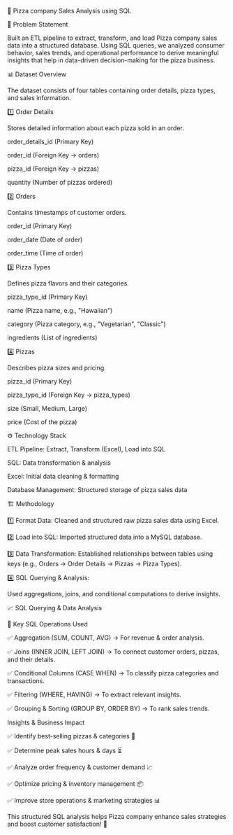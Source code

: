 🍕 Pizza company Sales Analysis using SQL

📌 Problem Statement

Built an ETL pipeline to extract, transform, and load Pizza company sales data into a structured database. Using SQL queries, we analyzed consumer behavior, sales trends, and operational performance to derive meaningful insights that help in data-driven decision-making for the pizza business.

📊 Dataset Overview

The dataset consists of four tables containing order details, pizza types, and sales information.

1️⃣ Order Details

Stores detailed information about each pizza sold in an order.

order_details_id (Primary Key)

order_id (Foreign Key → orders)

pizza_id (Foreign Key → pizzas)

quantity (Number of pizzas ordered)


2️⃣ Orders

Contains timestamps of customer orders.


order_id (Primary Key)

order_date (Date of order)

order_time (Time of order)


3️⃣ Pizza Types

Defines pizza flavors and their categories.


pizza_type_id (Primary Key)

name (Pizza name, e.g., "Hawaiian")

category (Pizza category, e.g., "Vegetarian", "Classic")

ingredients (List of ingredients)


4️⃣ Pizzas

Describes pizza sizes and pricing.

pizza_id (Primary Key)

pizza_type_id (Foreign Key → pizza_types)

size (Small, Medium, Large)

price (Cost of the pizza)


⚙️ Technology Stack

ETL Pipeline: Extract, Transform (Excel), Load into SQL

SQL: Data transformation & analysis

Excel: Initial data cleaning & formatting

Database Management: Structured storage of pizza sales data


🏗 Methodology

1️⃣ Format Data: Cleaned and structured raw pizza sales data using Excel.

2️⃣ Load into SQL: Imported structured data into a MySQL database.

3️⃣ Data Transformation: Established relationships between tables using keys (e.g., Orders → Order Details → Pizzas → Pizza Types).

4️⃣ SQL Querying & Analysis:


Used aggregations, joins, and conditional computations to derive insights.

📈 SQL Querying & Data Analysis

🔹 Key SQL Operations Used

✅ Aggregation (SUM, COUNT, AVG) → For revenue & order analysis.

✅ Joins (INNER JOIN, LEFT JOIN) → To connect customer orders, pizzas, and their details.

✅ Conditional Columns (CASE WHEN) → To classify pizza categories and transactions.

✅ Filtering (WHERE, HAVING) → To extract relevant insights.

✅ Grouping & Sorting (GROUP BY, ORDER BY) → To rank sales trends.


Insights & Business Impact

✅ Identify best-selling pizzas & categories 🍕

✅ Determine peak sales hours & days ⏳

✅ Analyze order frequency & customer demand 📈

✅ Optimize pricing & inventory management 📦

✅ Improve store operations & marketing strategies 📊

This structured SQL analysis helps Pizza company enhance sales strategies and boost customer satisfaction! 🚀






